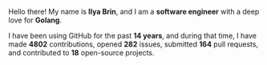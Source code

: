 Hello there! My name is **Ilya Brin**, and I am a **software engineer** with a deep love for **Golang**.

I have been using GitHub for the past **14 years**, and during that time, I have made **4802** contributions, opened **282** issues, submitted **164** pull requests, and contributed to **18** open-source projects.
